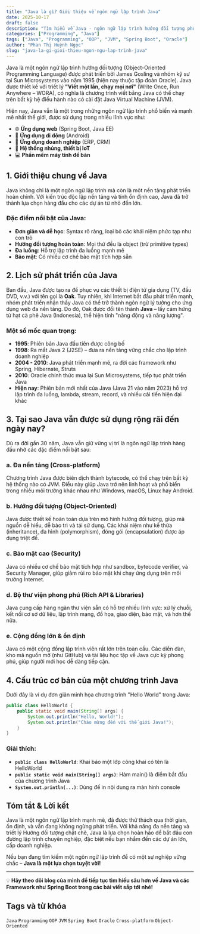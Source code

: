 ```yaml
---
title: "Java là gì? Giới thiệu về ngôn ngữ lập trình Java"
date: 2025-10-17
draft: false
description: "Tìm hiểu về Java - ngôn ngữ lập trình hướng đối tượng phổ biến nhất thế giới. Lịch sử, đặc điểm và lý do Java vẫn được sử dụng rộng rãi đến ngày nay."
categories: ["Programming", "Java"]
tags: ["Java", "Programming", "OOP", "JVM", "Spring Boot", "Oracle"]
author: "Phan Thị Huỳnh Ngọc"
slug: "java-la-gi-gioi-thieu-ngon-ngu-lap-trinh-java"
---
```


Java là một ngôn ngữ lập trình hướng đối tượng (Object-Oriented Programming Language) được phát triển bởi James Gosling và nhóm kỹ sư tại Sun Microsystems vào năm 1995 (hiện nay thuộc tập đoàn Oracle). Java được thiết kế với triết lý **"Viết một lần, chạy mọi nơi"** (Write Once, Run Anywhere – WORA), có nghĩa là chương trình viết bằng Java có thể chạy trên bất kỳ hệ điều hành nào có cài đặt Java Virtual Machine (JVM).

<!--more-->

Hiện nay, Java vẫn là một trong những ngôn ngữ lập trình phổ biến và mạnh mẽ nhất thế giới, được sử dụng trong nhiều lĩnh vực như:

- 🌐 **Ứng dụng web** (Spring Boot, Java EE)
- 📱 **Ứng dụng di động** (Android)
- 🏢 **Ứng dụng doanh nghiệp** (ERP, CRM)
- 🔌 **Hệ thống nhúng, thiết bị IoT**
- 💻 **Phần mềm máy tính để bàn**

## 1. Giới thiệu chung về Java

Java không chỉ là một ngôn ngữ lập trình mà còn là một nền tảng phát triển hoàn chỉnh. Với kiến trúc độc lập nền tảng và tính ổn định cao, Java đã trở thành lựa chọn hàng đầu cho các dự án từ nhỏ đến lớn.

### Đặc điểm nổi bật của Java:

- **Đơn giản và dễ học**: Syntax rõ ràng, loại bỏ các khái niệm phức tạp như con trỏ
- **Hướng đối tượng hoàn toàn**: Mọi thứ đều là object (trừ primitive types)
- **Đa luồng**: Hỗ trợ lập trình đa luồng mạnh mẽ
- **Bảo mật**: Có nhiều cơ chế bảo mật tích hợp sẵn

## 2. Lịch sử phát triển của Java

Ban đầu, Java được tạo ra để phục vụ các thiết bị điện tử gia dụng (TV, đầu DVD, v.v.) với tên gọi là **Oak**. Tuy nhiên, khi Internet bắt đầu phát triển mạnh, nhóm phát triển nhận thấy Java có thể trở thành ngôn ngữ lý tưởng cho ứng dụng web đa nền tảng. Do đó, Oak được đổi tên thành **Java** – lấy cảm hứng từ hạt cà phê Java (Indonesia), thể hiện tính "năng động và năng lượng".

### Một số mốc quan trọng:

- **1995**: Phiên bản Java đầu tiên được công bố
- **1998**: Ra mắt Java 2 (J2SE) – đưa ra nền tảng vững chắc cho lập trình doanh nghiệp
- **2004 - 2010**: Java phát triển mạnh mẽ, ra đời các framework như Spring, Hibernate, Struts
- **2010**: Oracle chính thức mua lại Sun Microsystems, tiếp tục phát triển Java
- **Hiện nay**: Phiên bản mới nhất của Java (Java 21 vào năm 2023) hỗ trợ lập trình đa luồng, lambda, stream, record, và nhiều cải tiến hiện đại khác

## 3. Tại sao Java vẫn được sử dụng rộng rãi đến ngày nay?

Dù ra đời gần 30 năm, Java vẫn giữ vững vị trí là ngôn ngữ lập trình hàng đầu nhờ các đặc điểm nổi bật sau:

### a. Đa nền tảng (Cross-platform)

Chương trình Java được biên dịch thành bytecode, có thể chạy trên bất kỳ hệ thống nào có JVM. Điều này giúp Java trở nên linh hoạt và phổ biến trong nhiều môi trường khác nhau như Windows, macOS, Linux hay Android.

### b. Hướng đối tượng (Object-Oriented)

Java được thiết kế hoàn toàn dựa trên mô hình hướng đối tượng, giúp mã nguồn dễ hiểu, dễ bảo trì và tái sử dụng. Các khái niệm như kế thừa (inheritance), đa hình (polymorphism), đóng gói (encapsulation) được áp dụng triệt để.

### c. Bảo mật cao (Security)

Java có nhiều cơ chế bảo mật tích hợp như sandbox, bytecode verifier, và Security Manager, giúp giảm rủi ro bảo mật khi chạy ứng dụng trên môi trường Internet.

### d. Bộ thư viện phong phú (Rich API & Libraries)

Java cung cấp hàng ngàn thư viện sẵn có hỗ trợ nhiều lĩnh vực: xử lý chuỗi, kết nối cơ sở dữ liệu, lập trình mạng, đồ họa, giao diện, bảo mật, và hơn thế nữa.

### e. Cộng đồng lớn & ổn định

Java có một cộng đồng lập trình viên rất lớn trên toàn cầu. Các diễn đàn, kho mã nguồn mở (như GitHub) và tài liệu học tập về Java cực kỳ phong phú, giúp người mới học dễ dàng tiếp cận.

## 4. Cấu trúc cơ bản của một chương trình Java

Dưới đây là ví dụ đơn giản minh họa chương trình "Hello World" trong Java:

```java
public class HelloWorld {
    public static void main(String[] args) {
        System.out.println("Hello, World!");
        System.out.println("Chào mừng đến với thế giới Java!");
    }
}
```

### Giải thích:

- **`public class HelloWorld`**: Khai báo một lớp công khai có tên là HelloWorld
- **`public static void main(String[] args)`**: Hàm main() là điểm bắt đầu của chương trình Java
- **`System.out.println(...)`**: Dùng để in nội dung ra màn hình console

## Tóm tắt & Lời kết

Java là một ngôn ngữ lập trình mạnh mẽ, đã được thử thách qua thời gian, ổn định, và vẫn đang không ngừng phát triển. Với khả năng đa nền tảng và triết lý Hướng đối tượng chặt chẽ, Java là lựa chọn hoàn hảo để bắt đầu con đường lập trình chuyên nghiệp, đặc biệt nếu bạn nhắm đến các dự án lớn, cấp doanh nghiệp.

Nếu bạn đang tìm kiếm một ngôn ngữ lập trình để có một sự nghiệp vững chắc – **Java là một lựa chọn tuyệt vời!**

---

💡 **Hãy theo dõi blog của mình để tiếp tục tìm hiểu sâu hơn về Java và các Framework như Spring Boot trong các bài viết sắp tới nhé!**

## Tags và từ khóa
`Java` `Programming` `OOP` `JVM` `Spring Boot` `Oracle` `Cross-platform` `Object-Oriented`
